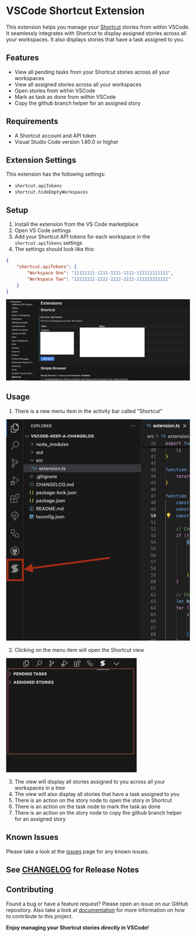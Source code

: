 # VSCode Shortcut Extension

This extension helps you manage your [Shortcut](https://www.shortcut.com/) stories from within VSCode. It seamlessly integrates with Shortcut to display assigned stories across all your workspaces. It also displays stories that have a task assigned to you.

## Features

- View all pending tasks from your Shortcut stories across all your workspaces
- View all assigned stories across all your workspaces
- Open stories from within VSCode
- Mark as task as done from within VSCode
- Copy the github branch helper for an assigned story

## Requirements

- A Shortcut account and API token
- Visual Studio Code version 1.60.0 or higher

## Extension Settings

This extension has the following settings:

- `shortcut.apiTokens`
- `shortcut.hideEmptyWorkspaces`

## Setup

1. Install the extension from the VS Code marketplace
2. Open VS Code settings
3. Add your Shortcut API tokens for each workspace in the `shortcut.apiTokens` settings
4. The settings should look like this:

```json
{
    "shortcut.apiTokens": {
        "Workspace One": "11111111-1111-1111-1111-111111111111",
        "Workspace Two": "22222222-2222-2222-2222-222222222222"
    }
}
```

![Extension settings](./resources/documentation/extension-settings.png)

## Usage

1. There is a new menu item in the activity bar called "Shortcut"

![Shortcut View](./resources/documentation/shortcut-extension.png)

2. Clicking on the menu item will open the Shortcut view

![Shortcut View](./resources/documentation/tree-view.png)

3. The view will display all stories assigned to you across all your workspaces in a tree
4. The view will also display all stories that have a task assigned to you
5. There is an action on the story node to open the story in Shortcut
6. There is an action on the task node to mark the task as done
7. There is an action on the story node to copy the github branch helper for an assigned story

## Known Issues

Please take a look at the [issues](https://github.com/anirvanmandal/vscode-shortcut/issues) page for any known issues.

## See [CHANGELOG](https://anirvanmandal.github.io/vscode-shortcut/changelog.html) for Release Notes

## Contributing

Found a bug or have a feature request? Please open an issue on our GitHub repository.
Also take a look at [documentation](https://anirvanmandal.github.io/vscode-shortcut/docs/) for more information on how to contribute to this project.

**Enjoy managing your Shortcut stories directly in VSCode!**
